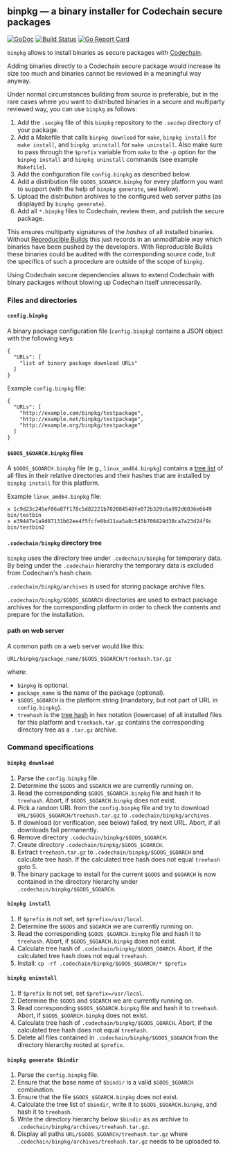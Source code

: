 binpkg — a binary installer for Codechain secure packages
---------------------------------------------------------

[![GoDoc](https://img.shields.io/badge/go-documentation-blue.svg?style=flat-square)](https://godoc.org/github.com/frankbraun/binpkg)
[![Build
Status](https://img.shields.io/travis/frankbraun/binpkg.svg?style=flat-square)](https://travis-ci.org/frankbraun/binpkg)
[![Go Report
Card](https://goreportcard.com/badge/github.com/frankbraun/binpkg?style=flat-square)](https://goreportcard.com/report/github.com/frankbraun/binpkg)

`binpkg` allows to install binaries as secure packages with
[Codechain](https://github.com/frankbraun/codechain).

Adding binaries directly to a Codechain secure package would increase
its size too much and binaries cannot be reviewed in a meaningful way
anyway.

Under normal circumstances building from source is preferable, but in
the rare cases where you want to distributed binaries in a secure and
multiparty reviewed way, you can use `binpkg` as follows:

1.  Add the `.secpkg` file of this `binpkg` repository to the `.secdep`
    directory of your package.
2.  Add a Makefile that calls `binpkg download` for `make`,
    `binpkg install` for `make install`, and `binpkg uninstall` for
    `make uninstall`. Also make sure to pass through the `$prefix`
    variable from `make` to the `-p` option for the `binpkg install` and
    `binpkg uninstall` commands (see example `Makefile`).
3.  Add the configuration file `config.binpkg` as described below.
4.  Add a distribution file `$GOOS_$GOARCH.binpkg` for every platform
    you want to support (with the help of `binpkg generate`, see below).
5.  Upload the distribution archives to the configured web server paths
    (as displayed by `binpkg generate`).
6.  Add all `*.binpkg` files to Codechain, review them, and publish the
    secure package.

This ensures multiparty signatures of the _hashes_ of all installed
binaries. Without [Reproducible
Builds](https://reproducible-builds.org/) this just records in an
unmodifiable way which binaries have been pushed by the developers. With
Reproducible Builds these binaries could be audited with the
corresponding source code, but the specifics of such a procedure are
outside of the scope of `binpkg`.

Using Codechain secure dependencies allows to extend Codechain with
binary packages without blowing up Codechain itself unnecessarily.

### Files and directories

#### `config.binpkg`

A binary package configuration file (`config.binpkg`) contains a JSON
object with the following keys:

    {
      "URLs": [
        "list of binary package download URLs"
      ]
    }

Example `config.binpkg` file:

    {
      "URLs": [
        "http://example.com/binpkg/testpackage",
        "http://example.net/binpkg/testpackage",
        "http://example.org/binpkg/testpackage"
      ]
    }

#### `$GOOS_$GOARCH.binpkg` files

A `$GOOS_$GOARCH.binpkg` file (e.g., `linux_amd64.binpkg`) contains a
[tree list](https://godoc.org/github.com/frankbraun/codechain/tree) of
all files in their relative directories and their hashes that are
installed by `binpkg install` for this platform.

Example `linux_amd64.binpkg` file:

    x 1c9d23c245ef06a87f178c5d82221b702084540fe072b329c6a992d6036e6649 bin/testbin
    x e39447e1a9d87131b62ee4f5fcfe0bd11aa5a8c545b706424d38ca7a23d24f9c bin/testbin2

#### `.codechain/binpkg` directory tree

`binpkg` uses the directory tree under `.codechain/binpkg` for temporary
data. By being under the `.codechain` hierarchy the temporary data is
excluded from Codechain's hash chain.

`.codechain/binpkg/archives` is used for storing package archive files.

`.codechain/binpkg/$GOOS_$GOARCH` directories are used to extract
package archives for the corresponding platform in order to check the
contents and prepare for the installation.

#### path on web server

A common path on a web server would like this:

    URL/binpkg/package_name/$GOOS_$GOARCH/treehash.tar.gz

where:

-   `binpkg` is optional.
-   `package_name` is the name of the package (optional).
-   `$GOOS_$GOARCH` is the platform string (mandatory, but not part of
    URL in `config.binpkg`).
-   `treehash` is the [tree
    hash](https://godoc.org/github.com/frankbraun/codechain/tree) in hex
    notation (lowercase) of all installed files for this platform and
    `treehash.tar.gz` contains the corresponding directory tree as a
    `.tar.gz` archive.

### Command specifications

#### `binpkg download`

1.  Parse the `config.binpkg` file.
2.  Determine the `$GOOS` and `$GOARCH` we are currently running on.
3.  Read the corresponding `$GOOS_$GOARCH.binpkg` file and hash it to
    `treehash`. Abort, if `$GOOS_$GOARCH.binpkg` does not exist.
4.  Pick a random URL from the `config.binpkg` file and try to download
    `URL/$GOOS_$GOARCH/treehash.tar.gz` to `.codechain/binpkg/archives`.
5.  If download (or verification, see below) failed, try next URL.
    Abort, if all downloads fail permanently.
6.  Remove directory `.codechain/binpkg/$GOOS_$GOARCH`.
7.  Create directory `.codechain/binpkg/$GOOS_$GOARCH`.
8.  Extract `treehash.tar.gz` to `.codechain/binpkg/$GOOS_$GOARCH` and
    calculate tree hash. If the calculated tree hash does not equal
    `treehash` goto 5.
9.  The binary package to install for the current `$GOOS` and `$GOARCH`
    is now contained in the directory hierarchy under
    `.codechain/binpkg/$GOOS_$GOARCH`.

#### `binpkg install`

1.  If `$prefix` is not set, set `$prefix=/usr/local`.
2.  Determine the `$GOOS` and `$GOARCH` we are currently running on.
3.  Read the corresponding `$GOOS_$GOARCH.binpkg` file and hash it to
    `treehash`. Abort, if `$GOOS_$GOARCH.binpkg` does not exist.
4.  Calculate tree hash of `.codechain/binpkg/$GOOS_GOARCH`. Abort, if
    the calculated tree hash does not equal `treehash`.
5.  Install: `cp -rf .codechain/binpkg/$GOOS_$GOARCH/* $prefix`

#### `binpkg uninstall`

1.  If `$prefix` is not set, set `$prefix=/usr/local`.
2.  Determine the `$GOOS` and `$GOARCH` we are currently running on.
3.  Read corresponding `$GOOS_$GOARCH.binpkg` file and hash it to
    `treehash`. Abort, if `$GOOS_$GOARCH.binpkg` does not exist.
4.  Calculate tree hash of `.codechain/binpkg/$GOOS_GOARCH`. Abort, if
    the calculated tree hash does not equal `treehash`.
5.  Delete all files contained in `.codechain/binpkg/$GOOS_$GOARCH` from
    the directory hierarchy rooted at `$prefix`.

#### `binpkg generate $bindir`

1.  Parse the `config.binpkg` file.
2.  Ensure that the base name of `$bindir` is a valid `$GOOS_$GOARCH`
    combination.
3.  Ensure that the file `$GOOS_$GOARCH.binpkg` does not exist.
4.  Calculate the tree list of `$bindir`, write it to
    `$GOOS_$GOARCH.binpkg`, and hash it to `treehash`.
5.  Write the directory hierarchy below `$bindir` as as archive to
    `.codechain/binpkg/archives/treehash.tar.gz`.
6.  Display all paths `URL/$GOOS_$GOARCH/treehash.tar.gz` where
    `.codechain/binpkg/archives/treehash.tar.gz` needs to be uploaded
    to.
